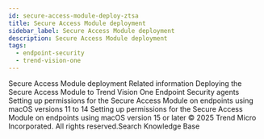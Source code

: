 ```yaml
---
id: secure-access-module-deploy-ztsa
title: Secure Access Module deployment
sidebar_label: Secure Access Module deployment
description: Secure Access Module deployment
tags:
  - endpoint-security
  - trend-vision-one
---
```


 Secure Access Module deployment Related information Deploying the Secure Access Module to Trend Vision One Endpoint Security agents Setting up permissions for the Secure Access Module on endpoints using macOS versions 11 to 14 Setting up permissions for the Secure Access Module on endpoints using macOS version 15 or later © 2025 Trend Micro Incorporated. All rights reserved.Search Knowledge Base